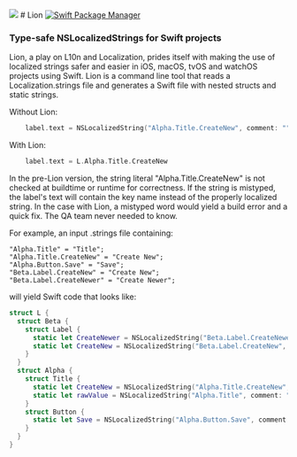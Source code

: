 <img src="http://qmchenry.com/lion.svg"/>
# Lion

<a href="https://swift.org/package-manager">
  <img src="https://img.shields.io/badge/spm-compatible-brightgreen.svg?style=flat" alt="Swift Package Manager" />
</a>

### Type-safe NSLocalizedStrings for Swift projects

Lion, a play on L10n and Localization, prides itself with making the use of localized strings safer and easier in iOS, 
macOS, tvOS and watchOS projects using Swift. Lion is a command line tool that reads a Localization.strings file and
generates a Swift file with nested structs and static strings.

Without Lion:

```swift
    label.text = NSLocalizedString("Alpha.Title.CreateNew", comment: "")
```

With Lion:
```swift
    label.text = L.Alpha.Title.CreateNew
```

In the pre-Lion version, the string literal "Alpha.Title.CreateNew" is not checked at buildtime or runtime for correctness.
If the string is mistyped, the label's text will contain the key name instead of the properly localized string. In the
case with Lion, a mistyped word would yield a build error and a quick fix. The QA team never needed to know.

For example, an input .strings file containing:

```asciidoc
"Alpha.Title" = "Title";
"Alpha.Title.CreateNew" = "Create New";
"Alpha.Button.Save" = "Save";
"Beta.Label.CreateNew" = "Create New";
"Beta.Label.CreateNewer" = "Create Newer";
```

will yield Swift code that looks like:

```swift
struct L {
  struct Beta {
    struct Label {
      static let CreateNewer = NSLocalizedString("Beta.Label.CreateNewer", comment: "")
      static let CreateNew = NSLocalizedString("Beta.Label.CreateNew", comment: "")
    }
  }
  struct Alpha {
    struct Title {
      static let CreateNew = NSLocalizedString("Alpha.Title.CreateNew", comment: "")
      static let rawValue = NSLocalizedString("Alpha.Title", comment: "")
    }
    struct Button {
      static let Save = NSLocalizedString("Alpha.Button.Save", comment: "")
    }
  }
}
```

